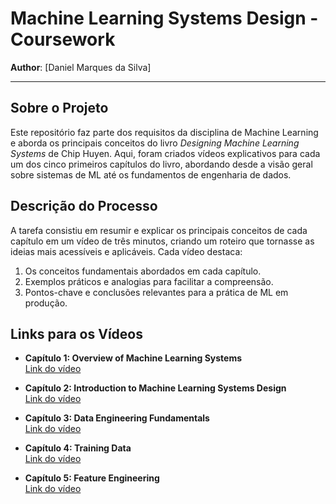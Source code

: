 # Machine Learning Systems Design - Coursework

**Author**: [Daniel Marques da Silva]

---

## Sobre o Projeto
Este repositório faz parte dos requisitos da disciplina de Machine Learning e aborda os principais conceitos do livro *Designing Machine Learning Systems* de Chip Huyen. Aqui, foram criados vídeos explicativos para cada um dos cinco primeiros capítulos do livro, abordando desde a visão geral sobre sistemas de ML até os fundamentos de engenharia de dados.

## Descrição do Processo
A tarefa consistiu em resumir e explicar os principais conceitos de cada capítulo em um vídeo de três minutos, criando um roteiro que tornasse as ideias mais acessíveis e aplicáveis. Cada vídeo destaca:
1. Os conceitos fundamentais abordados em cada capítulo.
2. Exemplos práticos e analogias para facilitar a compreensão.
3. Pontos-chave e conclusões relevantes para a prática de ML em produção.

## Links para os Vídeos
- **Capítulo 1: Overview of Machine Learning Systems**  
  [Link do vídeo](https://www.loom.com/share/c34a79d158b24c5092902ecc137b4107?sid=82b92770-d55d-475c-a90f-e64a620d5e84)

- **Capítulo 2: Introduction to Machine Learning Systems Design**  
  [Link do vídeo](https://www.loom.com/share/ca6f5b0b6a71454ea34203adcd7710ed?live_rewind=1)

- **Capítulo 3: Data Engineering Fundamentals**  
  [Link do vídeo](https://www.loom.com/share/a2dc78456ce74d118c60b94f47c46328?sid=526f7998-2371-4667-a53f-2922c16f08af)

- **Capítulo 4: Training Data**  
  [Link do vídeo](#)

- **Capítulo 5: Feature Engineering**  
  [Link do vídeo](#)
